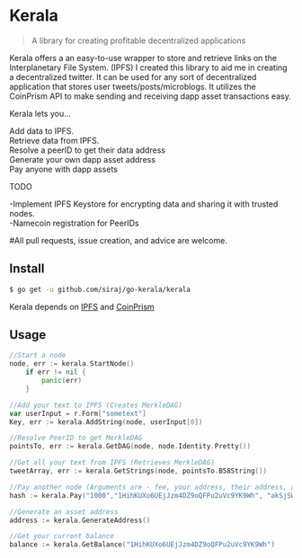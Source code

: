# Kerala

> A library for creating profitable decentralized applications

Kerala offers a an easy-to-use wrapper to store and retrieve links on the Interplanetary File System. (IPFS) I created this library to aid me in creating a decentralized twitter. It can be used for any sort of decentralized application that stores user tweets/posts/microblogs. It utilizes the CoinPrism API to make sending and receiving dapp asset transactions easy. 

Kerala lets you...


Add data to IPFS.<br />
Retrieve data from IPFS.<br />
Resolve a peerID to get their data address<br />
Generate your own dapp asset address<br />
Pay anyone with dapp assets<br />


TODO

-Implement IPFS Keystore for encrypting data and sharing it with trusted nodes. <br />
-Namecoin registration for PeerIDs<br />

#All pull requests, issue creation, and advice are welcome. 

## Install

```sh
$ go get -u github.com/siraj/go-kerala/kerala
```

Kerala depends on [IPFS](https://github.com/jbenet/go-ipfs) and [CoinPrism](http://coinprism.com/)

## Usage

```go
//Start a node
node, err := kerala.StartNode()
	if err != nil {
		panic(err)
	}

//Add your text to IPFS (Creates MerkleDAG)
var userInput = r.Form["sometext"]
Key, err := kerala.AddString(node, userInput[0])

//Resolve PeerID to get MerkleDAG
pointsTo, err := kerala.GetDAG(node, node.Identity.Pretty())

//Get all your text from IPFS (Retrieves MerkleDAG)  
tweetArray, err := kerala.GetStrings(node, pointsTo.B58String())

//Pay another node (Arguments are - fee, your address, their address, amount, asset address, private keys)
hash := kerala.Pay("1000","1HihKUXo6UEjJzm4DZ9oQFPu2uVc9YK9Wh", "akSjSW57xhGp86K6JFXXroACfRCw7SPv637", "10", "AHthB6AQHaSS9VffkfMqTKTxVV43Dgst36", "L1jftH241t2rhQSTrru9Vd2QumX4VuGsPhVfSPvibc4TYU4aGdaa" )

//Generate an asset address
address := kerala.GenerateAddress()

//Get your current balance
balance := kerala.GetBalance("1HihKUXo6UEjJzm4DZ9oQFPu2uVc9YK9Wh")

